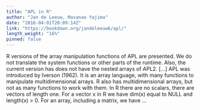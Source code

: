 ```yaml
---
title: "APL in R"
author: "Jan de Leeuw, Masanao Yajima"
date: "2016-04-01T20:09:14Z"
link: "https://bookdown.org/jandeleeuw6/apl/"
length_weight: "16%"
pinned: false
---
```


R versions of the array manipulation functions of APL are presented. We do not translate the system functions or other parts of the runtime. Also, the current version has does not have the nested arrays of APL2. [...] APL was introduced by Iverson (1962). It is an array language, with many functions to manipulate multidimensional arrays. R also has multidimensional arrays, but not as many functions to work with them. In R there are no scalars, there are vectors of length one. For a vector x in R we have dim(x) equal to NULL and length(x) > 0. For an array, including a matrix, we have ...
